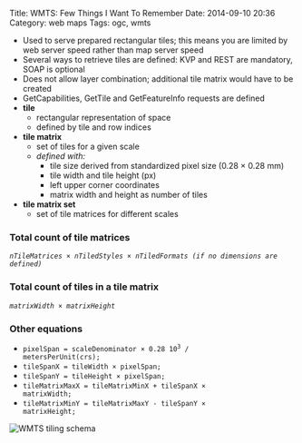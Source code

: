 Title: WMTS: Few Things I Want To Remember
Date: 2014-09-10 20:36
Category: web maps
Tags: ogc, wmts

- Used to serve prepared rectangular tiles; this means you are limited by web server speed rather than map server speed
- Several ways to retrieve tiles are defined: KVP and REST are mandatory, SOAP is optional
- Does not allow layer combination; additional tile matrix would have to be created
- GetCapabilities, GetTile and GetFeatureInfo requests are defined
- **tile**
  - rectangular representation of space
  - defined by tile and row indices
- **tile matrix**
  - set of tiles for a given scale
  - *defined with:*
    - tile size derived from standardized pixel size (0.28 &times; 0.28 mm)
    - tile width and tile height (px)
    - left upper corner coordinates
    - matrix width and height as number of tiles
- **tile matrix set**
  - set of tile matrices for different scales

### Total count of tile matrices

*`nTileMatrices × nTiledStyles × nTiledFormats (if no dimensions are defined)`*

### Total count of tiles in a tile matrix
*`matrixWidth × matrixHeight`*

### Other equations
- <code>pixelSpan = scaleDenominator × 0.28 10<sup>3</sup> / metersPerUnit(crs);</code>
- <code>tileSpanX = tileWidth × pixelSpan;</code>
- <code>tileSpanY = tileHeight × pixelSpan;</code>
- <code>tileMatrixMaxX = tileMatrixMinX + tileSpanX × matrixWidth;</code>
- <code>tileMatrixMinY = tileMatrixMaxY - tileSpanY × matrixHeight;</code>

<img data-echo="/posts/assets/wmts-few-things-i-want-to-remember/wmts.png" title="WMTS tiling schema" class="img-responsive centered">

